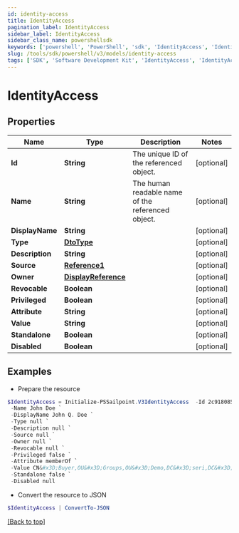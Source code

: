 ```yaml
---
id: identity-access
title: IdentityAccess
pagination_label: IdentityAccess
sidebar_label: IdentityAccess
sidebar_class_name: powershellsdk
keywords: ['powershell', 'PowerShell', 'sdk', 'IdentityAccess', 'IdentityAccess'] 
slug: /tools/sdk/powershell/v3/models/identity-access
tags: ['SDK', 'Software Development Kit', 'IdentityAccess', 'IdentityAccess']
---
```



# IdentityAccess

## Properties

Name | Type | Description | Notes
------------ | ------------- | ------------- | -------------
**Id** | **String** | The unique ID of the referenced object. | [optional] 
**Name** | **String** | The human readable name of the referenced object. | [optional] 
**DisplayName** | **String** |  | [optional] 
**Type** | [**DtoType**](dto-type) |  | [optional] 
**Description** | **String** |  | [optional] 
**Source** | [**Reference1**](reference1) |  | [optional] 
**Owner** | [**DisplayReference**](display-reference) |  | [optional] 
**Revocable** | **Boolean** |  | [optional] 
**Privileged** | **Boolean** |  | [optional] 
**Attribute** | **String** |  | [optional] 
**Value** | **String** |  | [optional] 
**Standalone** | **Boolean** |  | [optional] 
**Disabled** | **Boolean** |  | [optional] 

## Examples

- Prepare the resource
```powershell
$IdentityAccess = Initialize-PSSailpoint.V3IdentityAccess  -Id 2c91808568c529c60168cca6f90c1313 `
 -Name John Doe `
 -DisplayName John Q. Doe `
 -Type null `
 -Description null `
 -Source null `
 -Owner null `
 -Revocable null `
 -Privileged false `
 -Attribute memberOf `
 -Value CN&#x3D;Buyer,OU&#x3D;Groups,OU&#x3D;Demo,DC&#x3D;seri,DC&#x3D;sailpointdemo,DC&#x3D;com `
 -Standalone false `
 -Disabled null
```

- Convert the resource to JSON
```powershell
$IdentityAccess | ConvertTo-JSON
```


[[Back to top]](#) 

